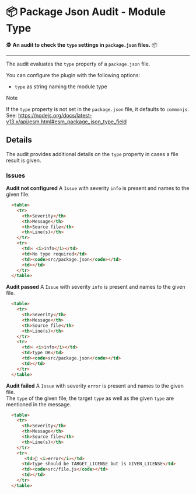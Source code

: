 # 📦 Package Json Audit - Module Type

🕵️ **An audit to check the `type` settings in `package.json` files.** 📦

---

The audit evaluates the `type` property of a `package.json` file.

You can configure the plugin with the following options:

- `type` as string naming the module type

> [!NOTE]
> If the `type` property is not set in the `package.json` file, it defaults to `commonjs`.
> See: https://nodejs.org/docs/latest-v13.x/api/esm.html#esm_package_json_type_field

## Details

The audit provides additional details on the `type` property in cases a file result is given.

### Issues

**Audit not configured**
A `Issue` with severity `info` is present and names to the given file.

```md
  <table>
    <tr>
      <th>Severity</th>
      <th>Message</th>
      <th>Source file</th>
      <th>Line(s)</th>
    </tr>
    <tr>
      <td>ℹ️ <i>info</i></td>
      <td>No type required</td>
      <td><code>src/package.json</code></td>
      <td></td>
    </tr>
  </table>
```

**Audit passed**
A `Issue` with severity `info` is present and names to the given file.

```md
  <table>
    <tr>
      <th>Severity</th>
      <th>Message</th>
      <th>Source file</th>
      <th>Line(s)</th>
    </tr>
    <tr>
      <td>ℹ️ <i>info</i></td>
      <td>type OK</td>
      <td><code>src/package.json</code></td>
      <td></td>
    </tr>
  </table>
```

**Audit failed**
A `Issue` with severity `error` is present and names to the given file.  
The `type` of the given file, the target `type` as well as the given `type` are mentioned in the message.

```md
  <table>
    <tr>
      <th>Severity</th>
      <th>Message</th>
      <th>Source file</th>
      <th>Line(s)</th>
    </tr>
    <tr>
       <td>🚨 <i>error</i></td>
      <td>type should be TARGET_LICENSE but is GIVEN_LICENSE</td>
      <td><code>src/file.js</code></td>
      <td></td>
    </tr>
  </table>
```
